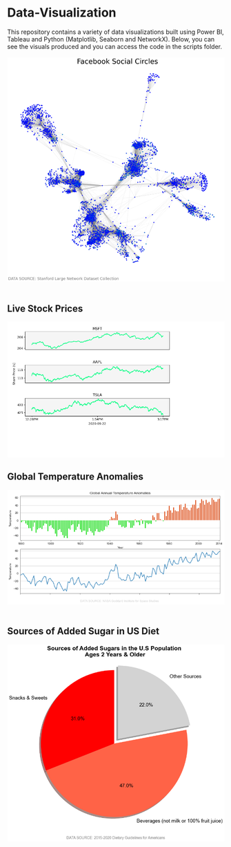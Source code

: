 # Data-Visualization
This repository contains a variety of data visualizations built using Power BI, Tableau and Python (Matplotlib, Seaborn and NetworkX). Below, you can see the visuals produced and you can access the code in the scripts folder.
<br><br>
![alt text](https://github.com/wesleyLaurence/Data-Visualization/blob/main/images/facebook_social_network.png)
<br><br>
## Live Stock Prices
![alt text](https://github.com/wesleyLaurence/Stock-Market-Analytics/blob/master/data/stock-prices.png?raw=true)
## Global Temperature Anomalies
![alt text](https://github.com/wesleyLaurence/Data-Visualization/blob/main/images/Global%20Temperature%20Anomalies.png)
<br><br>
## Sources of Added Sugar in US Diet
![alt text](https://github.com/wesleyLaurence/Data-Visualization/blob/main/images/sources-of-add-sugars-us-population.png)
